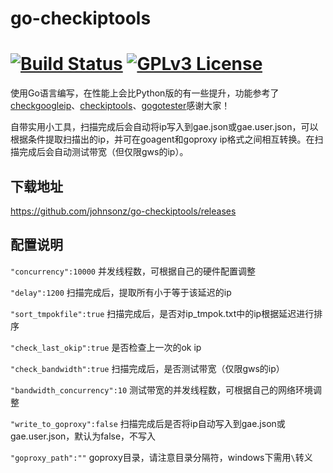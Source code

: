 # go-checkiptools

[![Build Status](https://travis-ci.org/johnsonz/go-checkiptools.svg?branch=master)](https://travis-ci.org/johnsonz/go-checkiptools) [![GPLv3 License](https://img.shields.io/badge/license-GPLv3-blue.svg)](https://github.com/johnsonz/go-checkiptools/blob/master/LICENSE)
============

使用Go语言编写，在性能上会比Python版的有一些提升，功能参考了[checkgoogleip](https://github.com/moonshawdo/checkgoogleip)、[checkiptools](https://github.com/xyuanmu/checkiptools)、[gogotester](https://github.com/azzvx/gogotester)感谢大家！

自带实用小工具，扫描完成后会自动将ip写入到gae.json或gae.user.json，可以根据条件提取扫描出的ip，并可在goagent和goproxy ip格式之间相互转换。在扫描完成后会自动测试带宽（但仅限gws的ip）。

## 下载地址
https://github.com/johnsonz/go-checkiptools/releases

## 配置说明

`"concurrency":10000` 并发线程数，可根据自己的硬件配置调整

`"delay":1200` 扫描完成后，提取所有小于等于该延迟的ip

`"sort_tmpokfile":true` 扫描完成后，是否对ip_tmpok.txt中的ip根据延迟进行排序

`"check_last_okip":true` 是否检查上一次的ok ip

`"check_bandwidth":true` 扫描完成后，是否测试带宽（仅限gws的ip）

`"bandwidth_concurrency":10` 测试带宽的并发线程数，可根据自己的网络环境调整

`"write_to_goproxy":false` 扫描完成后是否将ip自动写入到gae.json或gae.user.json，默认为false，不写入

`"goproxy_path":""` goproxy目录，请注意目录分隔符，windows下需用`\`转义
